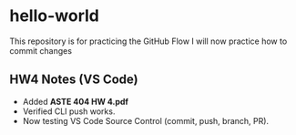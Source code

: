 # hello-world
This repository is for practicing the GitHub Flow
I will now practice how to commit changes
## HW4 Notes (VS Code)
- Added **ASTE 404 HW 4.pdf**
- Verified CLI push works.
- Now testing VS Code Source Control (commit, push, branch, PR).
